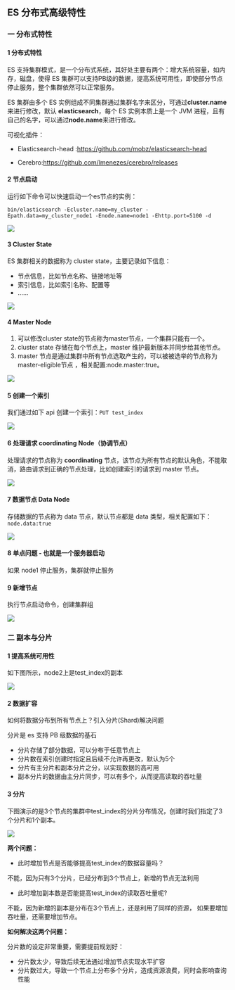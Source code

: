 ## ES 分布式高级特性

### 一 分布式特性

#### 1 分布式特性

ES 支持集群模式，是一个分布式系统，其好处主要有两个：增大系统容量，如内存，磁盘，使得 ES 集群可以支持PB级的数据，提高系统可用性，即使部分节点停止服务，整个集群依然可以正常服务。

ES 集群由多个 ES 实例组成不同集群通过集群名字来区分，可通过**cluster.name**来进行修改，默认 **elasticsearch**，每个 ES 实例本质上是一个 JVM 进程，且有自己的名字，可以通过**node.name**来进行修改。 

可视化插件：

- Elasticsearch-head :https://github.com/mobz/elasticsearch-head

- Cerebro:https://github.com/lmenezes/cerebro/releases 

#### 2 节点启动

运行如下命令可以快速启动一个es节点的实例：

~~~nginx
bin/elasticsearch -Ecluster.name=my_cluster -Epath.data=my_cluster_node1 -Enode.name=node1 -Ehttp.port=5100 -d
~~~

![](https://github.com/wolfJava/wolfman-middleware/blob/master/middleware-elasticsearch/img/cluster-1.jpg?raw=true)

#### 3 Cluster State

ES 集群相关的数据称为 cluster state，主要记录如下信息：

- 节点信息，比如节点名称、链接地址等
- 索引信息，比如索引名称、配置等
- ......

![](https://github.com/wolfJava/wolfman-middleware/blob/master/middleware-elasticsearch/img/cluster-2.jpg?raw=true)

#### 4 Master Node

1. 可以修改cluster state的节点称为master节点，一个集群只能有一个。
2. cluster state 存储在每个节点上，master 维护最新版本并同步给其他节点。
3. master 节点是通过集群中所有节点选取产生的，可以被被选举的节点称为master-eligible节点
   ，相关配置:node.master:true。

![](https://github.com/wolfJava/wolfman-middleware/blob/master/middleware-elasticsearch/img/cluster-3.jpg?raw=true)

#### 5 创建一个索引

我们通过如下 api 创建一个索引：`PUT test_index` 

![](https://github.com/wolfJava/wolfman-middleware/blob/master/middleware-elasticsearch/img/cluster-4.jpg?raw=true)

#### 6 处理请求 coordinating Node（协调节点）

处理请求的节点称为 **coordinating** 节点，该节点为所有节点的默认角色，不能取消，路由请求到正确的节点处理，比如创建索引的请求到 master 节点。

![](https://github.com/wolfJava/wolfman-middleware/blob/master/middleware-elasticsearch/img/cluster-5.jpg?raw=true)

#### 7 数据节点 Data Node

存储数据的节点称为 data 节点，默认节点都是 data 类型，相关配置如下：`node.data:true`

![](https://github.com/wolfJava/wolfman-middleware/blob/master/middleware-elasticsearch/img/cluster-6.jpg?raw=true)

#### 8 单点问题 - 也就是一个服务器启动

如果 node1 停止服务，集群就停止服务

#### 9 新增节点

执行节点启动命令，创建集群组

![](https://github.com/wolfJava/wolfman-middleware/blob/master/middleware-elasticsearch/img/cluster-7.jpg?raw=true)

### 二 副本与分片

#### 1 提高系统可用性

如下图所示，node2上是test_index的副本

![](8)

#### 2 数据扩容

如何将数据分布到所有节点上？引入分片(Shard)解决问题 

分片是 es 支持 PB 级数据的基石

- 分片存储了部分数据，可以分布于任意节点上 
- 分片数在索引创建时指定且后续不允许再更改，默认为5个 
- 分片有主分片和副本分片之分，以实现数据的高可用 
- 副本分片的数据由主分片同步，可以有多个，从而提高读取的吞吐量 

#### 3 分片

下图演示的是3个节点的集群中test_index的分片分布情况，创建时我们指定了3个分片和1个副本。

![](9)

**两个问题：**

- 此时增加节点是否能够提高test_index的数据容量吗？

不能，因为只有3个分片，已经分布到3个节点上，新增的节点无法利用 

- 此时增加副本数是否能提高test_index的读取吞吐量呢? 

不能，因为新增的副本是分布在3个节点上，还是利用了同样的资源， 如果要增加吞吐量，还需要增加节点。 

**如何解决这两个问题：**

分片数的设定非常重要，需要提前规划好：

- 分片数太少，导致后续无法通过增加节点实现水平扩容
- 分片数过大，导致一个节点上分布多个分片，造成资源浪费，同时会影响查询性能













